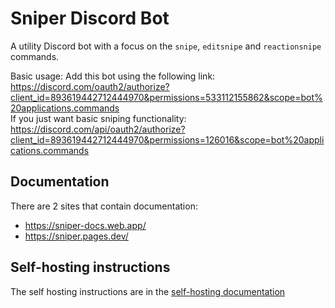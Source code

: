 # Sniper Discord Bot

A utility Discord bot with a focus on the `snipe`, `editsnipe` and `reactionsnipe` commands.

Basic usage: Add this bot using the following link: \
https://discord.com/oauth2/authorize?client_id=893619442712444970&permissions=533112155862&scope=bot%20applications.commands \
If you just want basic sniping functionality: \
https://discord.com/api/oauth2/authorize?client_id=893619442712444970&permissions=126016&scope=bot%20applications.commands

## Documentation

There are 2 sites that contain documentation:

- https://sniper-docs.web.app/
- https://sniper.pages.dev/

## Self-hosting instructions

The self hosting instructions are in the [self-hosting documentation](https://sniper-docs.web.app/self-hosting)
